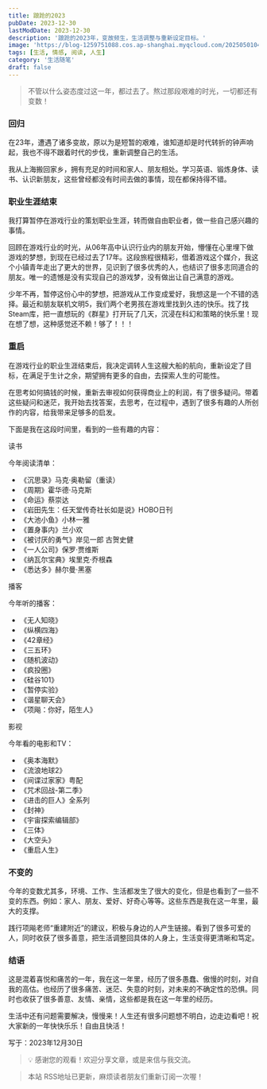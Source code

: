 ```yaml
---
title: 踉跄的2023
pubDate: 2023-12-30
lastModDate: 2023-12-30
description: '踉跄的2023年，变故频生，生活调整与重新设定目标。'
image: 'https://blog-1259751088.cos.ap-shanghai.myqcloud.com/20250501042453713.png?imageSlim'
tags: [生活, 情感, 阅读, 人生]
category: '生活随笔'
draft: false
---
```


> 不管以什么姿态度过这一年，都过去了。熬过那段艰难的时光，一切都还有变数！


### 回归

在23年，遭遇了诸多变故，原以为是短暂的艰难，谁知道却是时代转折的钟声响起，我也不得不跟着时代的步伐，重新调整自己的生活。

我从上海搬回家乡，拥有充足的时间和家人、朋友相处。学习英语、锻炼身体、读书、认识新朋友，这些曾经都没有时间去做的事情，现在都保持得不错。

### 职业生涯结束

我打算暂停在游戏行业的策划职业生涯，转而做自由职业者，做一些自己感兴趣的事情。

回顾在游戏行业的时光，从06年高中认识行业内的朋友开始，懵懂在心里埋下做游戏的梦想，到现在已经过去了17年。这段旅程很精彩，借着游戏这个媒介，我这个小镇青年走出了更大的世界，见识到了很多优秀的人，也结识了很多志同道合的朋友。唯一的遗憾是没有实现自己的游戏梦，没有做出让自己满意的游戏。

少年不再，暂停这份心中的梦想，把游戏从工作变成爱好，我想这是一个不错的选择。最近和朋友联机文明5，我们两个老男孩在游戏里找到久违的快乐。找了找Steam库，把一直想玩的《群星》打开玩了几天，沉浸在科幻和策略的快乐里！现在想了想，这种感觉还不赖！够了！！！

### 重启

在游戏行业的职业生涯结束后，我决定调转人生这艘大船的航向，重新设定了目标，在满足于生计之余，期望拥有更多的自由，去探索人生的可能性。

在思考如何搞钱的时候，重新去审视如何获得商业上的利润，有了很多疑问。带着这些疑问和迷茫，我开始去找答案，去思考，在过程中，遇到了很多有趣的人所创作的内容，给我带来足够多的启发。

下面是我在这段时间里，看到的一些有趣的内容：

读书

今年阅读清单：

- 《沉思录》马克·奥勒留（重读）
- 《周期》霍华德·马克斯
- 《命运》蔡崇达
- 《岩田先生：任天堂传奇社长如是说》HOBO日刊
- 《大池小鱼》小林一雅
- 《置身事内》兰小欢
- 《被讨厌的勇气》岸见一郎 古贺史健
- 《一人公司》保罗·贾维斯
- 《纳瓦尔宝典》埃里克·乔根森
- 《悉达多》赫尔曼·黑塞

播客

今年听的播客：

- 《无人知晓》
- 《纵横四海》
- 《42章经》
- 《三五环》
- 《随机波动》
- 《疯投圈》
- 《硅谷101》
- 《暂停实验》
- 《谐星聊天会》
- 《项飚：你好，陌生人》

影视

今年看的电影和TV：

- 《奥本海默》
- 《流浪地球2》
- 《间谍过家家》粤配
- 《咒术回战-第二季》
- 《进击的巨人》全系列
- 《封神》
- 《宇宙探索编辑部》
- 《三体》
- 《大空头》
- 《重启人生》

### 不变的

今年的变数尤其多，环境、工作、生活都发生了很大的变化，但是也看到了一些不变的东西。例如：家人、朋友、爱好、好奇心等等。这些东西是我在这一年里，最大的支撑。

践行项飚老师“重建附近”的建议，积极与身边的人产生链接。看到了很多可爱的人，同时收获了很多善意，把生活调整回具体的人身上，生活变得更清晰和笃定。

### 结语

这是混着喜悦和痛苦的一年，我在这一年里，经历了很多愚蠢、傲慢的时刻，对自我的高估。也经历了很多痛苦、迷茫、失意的时刻，对未来的不确定性的恐惧。同时也收获了很多善意、友情、亲情，这些都是我在这一年里的经历。

生活中还有问题需要解决，慢慢来！人生还有很多问题想不明白，边走边看吧！祝大家新的一年快快乐乐！自由且快活！

写于：2023年12月30日

> 💡 感谢您的观看！欢迎分享文章，或是来信与我交流。

> 本站 RSS地址已更新，麻烦读者朋友们重新订阅一次喔！